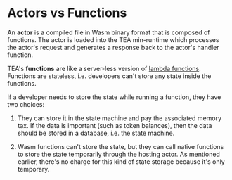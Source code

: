 # Actors vs Functions

An **actor** is a compiled file in Wasm binary format that is composed of functions. The actor is loaded into the TEA min-runtime which processes the actor's request and generates a response back to the actor's handler function. 

TEA's **functions** are like a server-less version of [lambda functions](https://en.wikipedia.org/wiki/Lambda_calculus). Functions are stateless, i.e. developers can't store any state inside the functions.

If a developer needs to store the state while running a function, they have two choices:

1. They can store it in the state machine and pay the associated memory tax. If the data is important (such as token balances), then the data should be stored in a database, i.e. the state machine.

1. Wasm functions can't store the state, but they can call native functions to store the state temporarily through the hosting actor. As mentioned earlier, there's no charge for this kind of state storage because it's only temporary.
